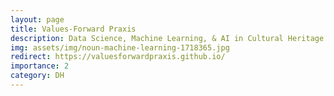 ```yaml
---
layout: page
title: Values-Forward Praxis
description: Data Science, Machine Learning, & AI in Cultural Heritage Organizations
img: assets/img/noun-machine-learning-1718365.jpg
redirect: https://valuesforwardpraxis.github.io/
importance: 2
category: DH
---
```

